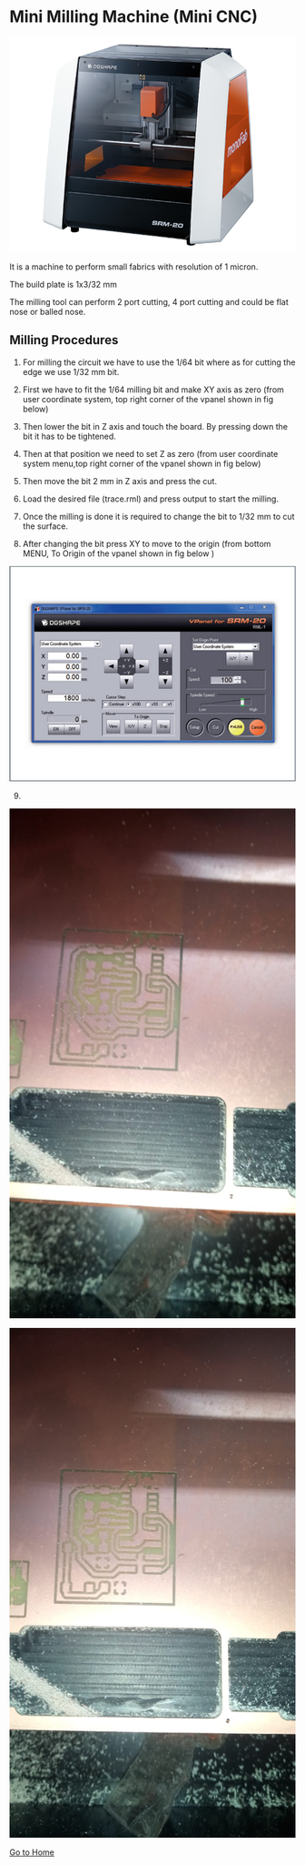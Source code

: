 # Mini Milling Machine (Mini CNC)

![monofab](img/SRM-20.png)

It is a machine to perform small fabrics with resolution of 1 micron.

The build plate is 1x3/32 mm 

The milling tool can perform 2 port cutting, 4 port cutting and could be flat nose or balled nose.

## Milling Procedures

1. For milling the circuit we have to use the 1/64 bit where as for cutting the edge we use 1/32 mm bit.

2. First we have to fit the 1/64 milling bit and make XY axis as zero (from user coordinate system, top right corner of the vpanel shown in fig below)

3. Then lower the bit in Z axis and touch the board. By pressing down the bit it has to be tightened.

4. Then at that position we need to set Z as zero (from user coordinate system menu,top right corner of the vpanel shown in fig below)

5. Then move the bit 2 mm in Z axis and press the cut.

6. Load the desired file (trace.rml) and press output to start the milling.

7. Once the milling is done it is required to change the bit to 1/32 mm to cut the surface.

8. After changing the bit press XY to move to the origin (from bottom MENU, To Origin of the vpanel shown in fig below )


![menu-srm20](img/vpanel-srm20.png)


9. 


![pcb-cutting](img/pcb-cutting.jpeg)

![pcb-cutting1](img/pcb-cutting1.jpeg)

[Go to Home](readme.md)